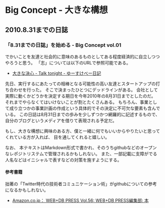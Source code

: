 
# Big Concept - 大きな構想

## 2010.8.31までの日誌

### 「8.31までの日誌」を始める - Big Concept vol.01

でかいことを友達と社会的に意味のあるものとしてある程度経済的に自立しつつやろうと思う。
「志」については以下のURLで参照可能である。

- [大きな決心 - Talk tonight - ゆーすけべー日記](http://yusukebe.com/archives/10/05/03/045410.html "大きな決心 - Talk tonight - ゆーすけべー日記")

先日、実行するにあたっての相棒となる可能性の高い友達とスタートアップの打ち合わせを行った。
そこで決まったひとつにデッドラインがある。
会社として実際に動くかどうかを決定する期日を今年2010年の8月31日までとしたのだ。
それまでやらなくてはいけないことが割とたくさんある。
もちろん、事業として成り立つかの事業計画の作成という具体的でその決定に不可欠な要素も含んでいる。
この日誌は8月31日までの歩みを少しずつかつ網羅的に記述するもので、
自分のブログというメディアを借りて表現される予定だ。

もし、大きな構想に興味のある方、僕と一緒に何でもいいからやりたいと思ってくれている方が入れば、
目を通してくれると嬉しい。

なお、
本テキストはMarkdown形式で書かれ、そのうちgithubなどのオープンなレポジトリステムで管理されるかもしれない。
また、一部記載に支障がでる人名などはイニシャルで表すなどの対策を施すようにする。

#### 参考書籍

拙著の「Twitter時代の技術者コミュニケーション術」がgithubについての参考になるかもしれない。

- [Amazon.co.jp： WEB+DB PRESS Vol.56: WEB+DB PRESS編集部: 本](http://www.amazon.co.jp/dp/4774142107/kamawada-22 "Amazon.co.jp： WEB+DB PRESS Vol.56: WEB+DB PRESS編集部: 本")

